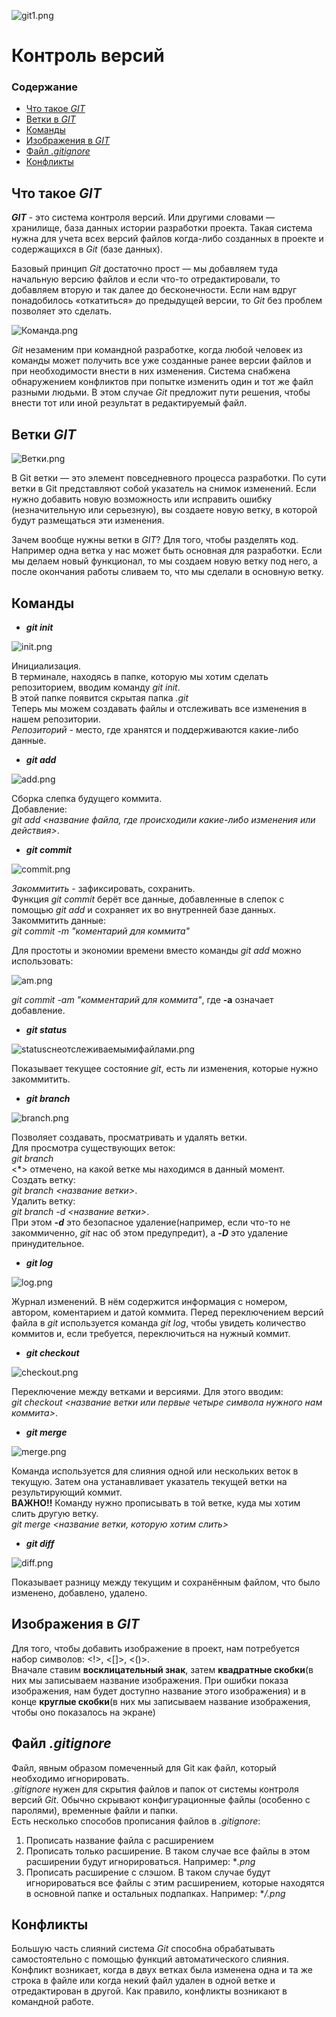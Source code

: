 ![git1.png](git1.png)
# Контроль версий 

### Содержание

* [Что такое *GIT*](#что-такое-git)
* [Ветки в *GIT*](#ветки-git)
* [Команды](#команды)
* [Изображения в *GIT*](#изображения-в-git) 
* [Файл *.gitignore*](#файл-gitignore)
* [Конфликты](#конфликты)

## Что такое ***GIT***

***GIT*** - это система контроля версий. Или другими словами — хранилище, база данных истории разработки проекта. Такая система нужна для учета всех версий файлов когда-либо созданных в проекте и содержащихся в *Git* (базе данных).  

Базовый принцип *Git* достаточно прост — мы добавляем туда начальную версию файлов и если что-то отредактировали, то добавляем вторую и так далее до бесконечности. Если нам вдруг понадобилось «откатиться» до предыдущей версии, то *Git* без проблем позволяет это сделать.  

![Команда.png](Команда.png)  

*Git* незаменим при командной разработке, когда любой человек из команды может получить все уже созданные ранее версии файлов и при необходимости внести в них изменения. Система снабжена обнаружением конфликтов при попытке изменить один и тот же файл разными людьми. В этом случае *Git* предложит пути решения, чтобы внести тот или иной результат в редактируемый файл.

## Ветки *GIT*  

![Ветки.png](Ветки.png)

В Git ветки — это элемент повседневного процесса разработки. По сути ветки в Git представляют собой указатель на снимок изменений. Если нужно добавить новую возможность или исправить ошибку (незначительную или серьезную), вы создаете новую ветку, в которой будут размещаться эти изменения.

Зачем вообще нужны ветки в *GIT*? Для того, чтобы разделять код. Например одна ветка у нас может быть основная для разработки. Если мы делаем новый функционал, то мы создаем новую ветку под него, а после окончания работы сливаем то, что мы сделали в основную ветку.

## Команды

* ***git init***  

![init.png](init.png)

Инициализация.  
В терминале, находясь в папке, которую мы хотим сделать репозиторием, вводим команду *git init*.  
В этой папке появится скрытая папка *.git*  
Теперь мы можем создавать файлы и отслеживать все изменения в нашем репозитории.  
*Репозиторий* - место, где хранятся и поддерживаются какие-либо данные.

* ***git add***  

![add.png](add.png)

Сборка слепка будущего коммита.  
Добавление:  
*git add <название файла, где происходили какие-либо изменения или действия>*.

* ***git commit***

![commit.png](commit.png)  

*Закоммитить* - зафиксировать, сохранить.  
Функция *git commit* берёт все данные, добавленные в слепок с помощью *git add* и сохраняет их во внутренней базе данных.
Закоммитить данные:  
*git commit -m "коментарий для коммита"* 

Для простоты и экономии времени вместо команды *git add* можно использовать:  

![am.png](am.png)  

*git commit -am "комментарий для коммита"*, где **-а** означает добавление.

* ***git status***
 
![statusснеотслеживаемымифайлами.png](statusснеотслеживаемымифайлами.png)
 

Показывает текущее состояние *git*, есть ли изменения, которые нужно закоммитить.

* ***git branch***

![branch.png](branch.png)

Позволяет создавать, просматривать и удалять ветки.  
Для просмотра существующих веток:  
*git branch*  
<*> отмечено, на какой ветке мы находимся в данный момент.  
 Создать ветку:  
*git branch <название ветки>*.  
Удалить ветку:  
*git branch -d <название ветки>*.  
При этом ***-d*** это безопасное удаление(например, если что-то не закоммиченно, *git* нас об этом предупредит), а ***-D*** это удаление принудительное.

* ***git log*** 

![log.png](log.png)

Журнал изменений. В нём содержится информация с номером, автором, коментарием и датой коммита. Перед переключением версий файла в *git* используется команда *git log*, чтобы увидеть количество коммитов и, если требуется, переключиться на нужный коммит.

* ***git checkout*** 

![checkout.png](checkout.png)

Переключение между ветками и версиями. Для этого вводим:  
*git checkout <название ветки или первые четыре символа нужного нам коммита>*.

* ***git merge***

![merge.png](merge.png )

Команда используется для слияния одной или нескольких веток в текущую. Затем она устанавливает указатель текущей ветки на результирующий коммит.  
**ВАЖНО!!** Команду нужно прописывать в той ветке, куда мы хотим слить другую ветку.  
*git merge <название ветки, которую хотим слить>*

* ***git diff*** 

![diff.png](diff.png)

Показывает разницу между текущим и сохранённым файлом, что было изменено, добавлено, удалено.

## Изображения в *GIT*

Для того, чтобы добавить изображение в проект, нам потребуется набор символов: <!>, <[]>, <()>.  
Вначале ставим **восклицательный знак**, затем **квадратные скобки**(в них мы записываем название изображения. При ошибки показа изображения, нам будет доступно название этого изображения) и в конце **круглые скобки**(в них мы записываем название изображения, чтобы оно показалось на экране)

## Файл *.gitignore*

Файл, явным образом помеченный для Git как файл, который необходимо игнорировать.  
*.gitignore* нужен для скрытия файлов и папок от системы контроля версий *Git*. Обычно скрывают конфигурационные файлы (особенно с паролями), временные файли и папки.  
Есть несколько способов прописания файлов в *.gitignore*:

1. Прописать название файла с расширением
2. Прописать только расширение. В таком случае все файлы в этом расширении будут игнорироваться. Например: **.png*
3. Прописать расширение с слэшом. В таком случае будут игнорироваться все файлы с этим расширением, которые находятся в основной папке и остальных подпапках. Например: **/.png*

## Конфликты

Большую часть слияний система *Git* способна обрабатывать самостоятельно с помощью функций автоматического слияния. Конфликт возникает, когда в двух ветках была изменена одна и та же строка в файле или когда некий файл удален в одной ветке и отредактирован в другой. Как правило, конфликты возникают в командной работе.